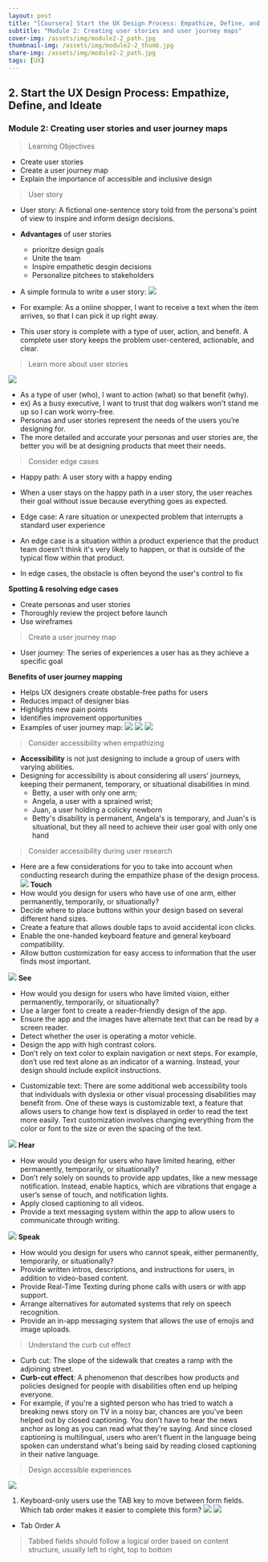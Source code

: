```yaml
---
layout: post
title: "[Coursera] Start the UX Design Process: Empathize, Define, and Ideate 2-2"
subtitle: "Module 2: Creating user stories and user journey maps"
cover-img: /assets/img/module2-2_path.jpg
thumbnail-img: /assets/img/module2-2_thumb.jpg
share-img: /assets/img/module2-2_path.jpg
tags: [UX]
--- 
```


## 2. Start the UX Design Process: Empathize, Define, and Ideate
### Module 2: Creating user stories and user journey maps

> Learning Objectives
- Create user stories
- Create a user journey map
- Explain the importance of accessible and inclusive design

> User story

- User story: A fictional one-sentence story told from the persona's point of view to inspire and inform design decisions.
- **Advantages** of user stories
	- prioritze design goals
    - Unite the team
    - Inspire empathetic desgin decisions
    - Personalize pitchees to stakeholders

- A simple formula to write a user story:
![](https://velog.velcdn.com/images/erica990604/post/f7d7be45-fc3b-449d-8bf3-d95d992e5310/image.png)
- For example: As a online shopper, I want to receive a text when the item arrives, so that I can pick it up right away.
- This user story is complete with a type of user, action, and benefit. A complete user story keeps the problem user-centered, actionable, and clear. 

> Learn more about user stories

![](https://velog.velcdn.com/images/erica990604/post/fba8ffcb-d864-4877-803d-89e894d576ca/image.png)
- As a type of user (who), I want to action (what) so that benefit (why).
- ex) As a busy executive, I want to trust that dog walkers won't stand me up so I can work worry-free.
- Personas and user stories represent the needs of the users you’re designing for. 
- The more detailed and accurate your personas and user stories are, the better you will be at designing products that meet their needs. 

> Consider edge cases

- Happy path: A user story with a happy ending
- When a user stays on the happy path in a user story, the user reaches their goal without issue because everything goes as expected.

- Edge case: A rare situation or unexpected problem that interrupts a standard user experience
- An edge case is a situation within a product experience that the product team doesn't think it's very likely to happen, or that is outside of the typical flow within that product.
- In edge cases, the obstacle is often beyond the user's control to fix

**Spotting & resolving edge cases**
- Create personas and user stories
- Thoroughly review the project before launch
- Use wireframes

> Create a user journey map

- User journey: The series of experiences a user has as they achieve a specific goal

**Benefits of user journey mapping**
- Helps UX designers create obstable-free paths for users
- Reduces impact of designer bias
- Highlights new pain points
- Identifies improvement opportunities
- Examples of user journey map:
![](https://velog.velcdn.com/images/erica990604/post/995e86cc-791f-4523-b4f6-3aaac4a7fbf0/image.png)
![](https://velog.velcdn.com/images/erica990604/post/1d3a8807-212a-49d9-877a-9afe9d5a9218/image.png)
![](https://velog.velcdn.com/images/erica990604/post/49622956-1d57-4602-a009-c98f52789f22/image.png)

> Consider accessibility when empathizing

- **Accessibility** is not just designing to include a group of users with varying abilities.
- Designing for accessibility is about considering all users’ journeys, keeping their permanent, temporary, or situational disabilities in mind. 
	- Betty, a user with only one arm;
	- Angela, a user with a sprained wrist;
    - Juan, a user holding a colicky newborn
	- Betty's disability is permanent, Angela's is temporary, and Juan's is situational, but they all need to achieve their user goal with only one hand

> Consider accessibility during user research

- Here are a few considerations for you to take into account when conducting research during the empathize phase of the design process.
![](https://velog.velcdn.com/images/erica990604/post/cb467fbc-8d5c-4b55-abf4-f56166ad6ac1/image.png)
**Touch**
- How would you design for users who have use of one arm, either permanently, temporarily, or situationally?
- Decide where to place buttons within your design based on several different hand sizes.
- Create a feature that allows double taps to avoid accidental icon clicks.
- Enable the one-handed keyboard feature and general keyboard compatibility.
- Allow button customization for easy access to information that the user finds most important.

![](https://velog.velcdn.com/images/erica990604/post/3ecea1d1-500a-4ce8-9309-b25295247e8c/image.png)
**See**
- How would you design for users who have limited vision, either permanently, temporarily, or situationally?
- Use a larger font to create a reader-friendly design of the app.
- Ensure the app and the images have alternate text that can be read by a screen reader.
- Detect whether the user is operating a motor vehicle.
- Design the app with high contrast colors.
- Don’t rely on text color to explain navigation or next steps. For example, don’t use red text alone as an indicator of a warning. Instead, your design should include explicit instructions.
+ Customizable text: There are some additional web accessibility tools that individuals with dyslexia or other visual processing disabilities may benefit from. One of these ways is customizable text, a feature that allows users to change how text is displayed in order to read the text more easily.  Text customization involves changing everything from the color or font to the size or even the spacing of the text.

![](https://velog.velcdn.com/images/erica990604/post/e20d57cb-9036-4839-ac12-8e0fdda7ef29/image.png)
**Hear**
- How would you design for users who have limited hearing, either permanently, temporarily, or situationally? 
- Don’t rely solely on sounds to provide app updates, like a new message notification. Instead, enable haptics, which are vibrations that engage a user’s sense of touch, and notification lights.
- Apply closed captioning to all videos. 
- Provide a text messaging system within the app to allow users to communicate through writing.

![](https://velog.velcdn.com/images/erica990604/post/468247f6-caf3-4315-8459-2182feea4641/image.png)
**Speak**
- How would you design for users who cannot speak, either permanently, temporarily, or situationally? 
- Provide written intros, descriptions, and instructions for users, in addition to video-based content.
- Provide Real-Time Texting during phone calls with users or with app support.
- Arrange alternatives for automated systems that rely on speech recognition.
- Provide an in-app messaging system that allows the use of emojis and image uploads.

> Understand the curb cut effect

- Curb cut: The slope of the sidewalk that creates a ramp with the adjoining street.
- **Curb-cut effect**: A phenomenon that describes how products and policies designed for people with disabilities often end up helping everyone.
- For example, if you're a sighted person who has tried to watch a breaking news story on TV in a noisy bar, chances are you've been helped out by closed captioning. You don't have to hear the news anchor as long as you can read what they're saying. And since closed captioning is multilingual, users who aren't fluent in the language being spoken can understand what's being said by reading closed captioning in their native language.

> Design accessible experiences

![](https://velog.velcdn.com/images/erica990604/post/ca30c8e3-cf1c-41e1-bb81-6a3facf5eed4/image.png)
1. Keyboard-only users use the TAB key to move between form fields. Which tab order makes it easier to complete this form?
![](https://velog.velcdn.com/images/erica990604/post/83a9982e-26b2-49ae-95a9-dbcfb61920c1/image.png)
![](https://velog.velcdn.com/images/erica990604/post/125c4f11-6fda-43bf-a828-c097afa8a246/image.png)

- Tab Order A
> Tabbed fields should follow a logical order based on content structure, usually left to right, top to bottom